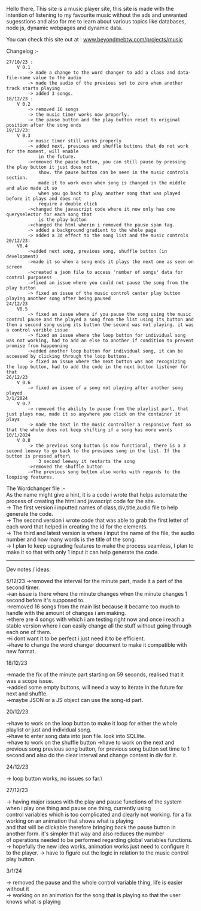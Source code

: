 Hello there, This site is a music player site, this site is made with the intention of listening to my favourite music without the ads and unwanted sugesstions and also for me to learn about various topics like databases, node js, dynamic webpages and dynamic data.

You can check this site out at : www.beyondmebtw.com/projects/music

Changelog :-

    27/10/23 : 
        V 0.1
            -> made a change to the word changer to add a class and data-file-name value to the audio
            -> made the audio of the previous set to zero when another track starts playing
            -> added 3 songs.
    18/12/23 :
        V 0.2
            -> removed 16 songs
            -> the music timer works now properly.
            -> the pause button and the play button reset to original position after the song ends
    19/12/23:
        V 0.3
            -> music timer still works properly
            -> added next, previous and shuffle buttons that do not work for the moment, will enable 
                in the future.
            ->removed the pause button, you can still pause by pressing the play button it just does not
                show. the pause button can be seen in the music controls section.
                made it to work even when song is changed in the middle and also made it so 
                when you go back to play another song that was played before it plays and does not 
                require a double click
            ->changed the javascript code where it now only has one queryselector for each song that 
                is the play button
            ->changed the html wherin i removed the pause span tag.
            -> added a background gradient to the whole page
            -> added a 3d effect to the song list and the music controls
    20/12/23:
        V0.4
            ->added next song, previous song, shuffle button (in development)
            ->made it so when a song ends it plays the next one as seen on screen
            ->created a json file to access 'number of songs' data for control purposess
            ->fixed an issue where you could not pause the song from the play button
            -> fixed an issue of the music control center play button playing another song after being paused
    24/12/23
        V0.5
            -> fixed an issue where if you pause the song using the music control pause and the played a song from the list using its button and then a second song using its button the second was not playing. it was a control varible issue
            -> fixed an issue where the loop button for individual song was not working, had to add an else to another if condition to prevent promise from happenning
            ->added another loop button for individual song, it can be accessed by clicking through the loop buttons.
            -> fixed an issue where the next button was not recognizing the loop button, had to add the code in the next button listener for that
    26/12/23
        V 0.6
            -> fixed an issue of a song not playing after another song played
    3/1/2024
        V 0.7
            -> removed the ability to pause from the playlist part, that just plays now, made it so anywhere you click on the container it plays
            -> made the text in the music controller a responsive font so that the whole does not keep shifting if a song has more words
    10/1/2024
        V 0.8
            -> the previous song button is now functional, there is a 3 second leeway to go back to the previous song in the list. If the button is pressed after\
                3 second leeway it restarts the song
            ->removed the shuffle button
            ->The previous song button also works with regards to the loopiing features.



The Wordchanger file :-\
    As the name might give a hint, it is a code i wrote that helps automate the process of creating the html and javascript code for the site.\
        -> The first version i inputted names of class,div,title,audio file to help generate the code.\
        -> The second version i wrote code that was able to grab the first letter of each word that helped in creating the id for the elements.\
        -> The third and latest version is where i input the name of the file, the audio number and how many words is the title of the song.\
        -> I plan to keep upgrading features to make the process seamless, I plan to make it so that with only 1 input it can help generate the code.

******************************************

Dev notes / ideas: 

5/12/23 
->removed the interval for the minute part, made it a part of the second timer.\
->an issue is there where the minute changes when the minute changes 1 second before it's supposed to.\
->removed 16 songs from the main list because it became too much to handle with the amount of changes i am making.\
->there are 4 songs with which i am testing right now and once i reach a stable version where i can easily change all the stuff without going through each one of them.\
->i dont want it to be perfect i just need it to be efficient.\
->have to change the word changer document to make it compatible with new format.

18/12/23

->made the fix of the minute part starting on 59 seconds, realised that it was a scope issue.\
->added some empty buttons, will need a way to iterate in the future for next and shuffle.\
->maybe JSON or a JS object can use the song-id part.

20/12/23 

->have to work on the loop button to make it loop for either the whole playlist or just and individual song. \
->have to enter song data into json file. look into SQLlite.\
->have to work on the shuffle button
->have to work on the next and previous song previous song button, for previous song button set time to 1 second and also do the clear interval and change content in div for it.

24/12/23

-> loop button works, no issues so far.\

27/12/23

-> having major issues with the play and pause functions of the system when i play one thing and pause one thing, currently using\
    control variables which is too complicated and clearly not working. for a fix working on an animation that shows what is playing \
    and that will be clickable therefore bringing back the pause button in another form. it's simpler that way and also reduces the number \
    of operations needed to be performed regarding global variables functions.
-> hopefully the new idea works, animation works just need to configure it to the player.
-> have to figure out the logic in relation to the music control play button.

3/1/24

-> removed the pause and the whole control variable thing, life is easier without it\
-> working on an animation for the song that is playing so that the user knows what is playing


